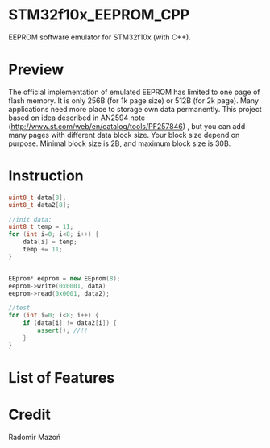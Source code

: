 # STM32f10x_EEPROM_CPP
EEPROM software emulator for STM32f10x (with C++).

# Preview

The official implementation of emulated EEPROM has limited to one page of flash memory. It is only 256B (for 1k page size) or 512B (for 2k page). Many applications need more place to storage own data permanently.
This project based on idea described in AN2594 note (http://www.st.com/web/en/catalog/tools/PF257846) , but you can add many pages with different data block size. Your block size depend on purpose. Minimal block size is 2B, and maximum block size is 30B. 

# Instruction
```C++
uint8_t data[8];
uint8_t data2[8];

//init data:
uint8_t temp = 11;
for (int i=0; i<8; i++) {
	data[i] = temp;
	temp += 11;
}


EEprom* eeprom = new EEprom(8);
eeprom->write(0x0001, data)
eeprom->read(0x0001, data2);

//test
for (int i=0; i<8; i++) {
	if (data[i] != data2[i]) {
		assert(); //!!	
	}
} 
```

# List of Features

# Credit

Radomir Mazoń
